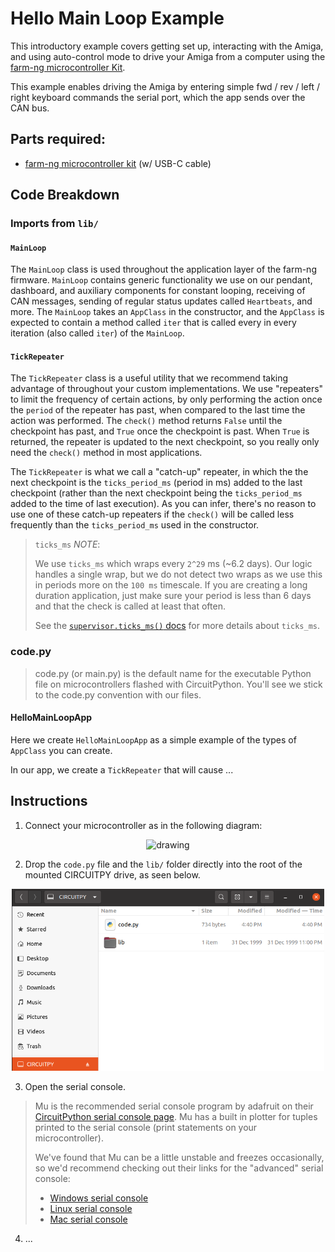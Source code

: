 # Hello Main Loop Example

This introductory example covers getting set up, interacting with the Amiga, and
using auto-control mode to drive your Amiga from a computer
using the [farm-ng microcontroller Kit](https://farm-ng.com/products/microcontroller-kit).

This example enables driving the Amiga by entering simple fwd / rev / left / right keyboard commands the serial port, which the app sends over the CAN bus.

## Parts required:

- [farm-ng microcontroller kit](https://farm-ng.com/products/microcontroller-kit) (w/ USB-C cable)

## Code Breakdown

### Imports from `lib/`

#### `MainLoop`

The `MainLoop` class is used throughout the application layer of the farm-ng firmware.
`MainLoop` contains generic functionality we use on our pendant, dashboard, and auxiliary components for constant looping, receiving of CAN messages, sending of regular status updates called `Heartbeats`, and more.
The `MainLoop` takes an `AppClass` in the constructor, and the `AppClass` is expected to contain a method called `iter` that is called every in every iteration (also called `iter`) of the `MainLoop`.


#### `TickRepeater`

The `TickRepeater` class is a useful utility that we recommend taking advantage of throughout your custom implementations.
We use "repeaters" to limit the frequency of certain actions, by only performing the action once the `period` of the repeater has past, when compared to the last time the action was performed.
The `check()` method returns `False` until the checkpoint has past, and `True` once the checkpoint is past.
When `True` is returned, the repeater is updated to the next checkpoint, so you really only need the `check()` method in most applications.

The `TickRepeater` is what we call a "catch-up" repeater, in which the the next checkpoint is the `ticks_period_ms` (period in ms) added to the last checkpoint (rather than the next checkpoint being the `ticks_period_ms` added to the time of last execution).
As you can infer, there's no reason to use one of these catch-up repeaters if the `check()` will be called less frequently than the `ticks_period_ms` used in the constructor.


> `ticks_ms` _NOTE_:
>
> We use `ticks_ms`
> which wraps every `2^29` ms (~6.2 days).
> Our logic handles a single wrap, but we do not detect two wraps
> as we use this in periods more on the `100 ms` timescale.
> If you are creating a long duration application,
> just make sure your period is less than 6 days and that the check
> is called at least that often.
>
> See the [`supervisor.ticks_ms()` docs](https://docs.circuitpython.org/en/latest/shared-bindings/supervisor/#supervisor.ticks_ms)
> for more details about `ticks_ms`.


### code.py

> code.py (or main.py) is the default name for the executable Python file on microcontrollers flashed with CircuitPython.
> You'll see we stick to the code.py convention with our files.

#### HelloMainLoopApp

Here we create `HelloMainLoopApp` as a simple example of the types of `AppClass` you can create.

In our app, we create a `TickRepeater` that will cause ...









## Instructions

1. Connect your microcontroller as in the following diagram:
<p align="center">
<img src="./assets/hello_main_loop_diagram.png" alt="drawing" width="600"/>
</p>

2. Drop the `code.py` file and the `lib/` folder directly into the root of the mounted CIRCUITPY drive, as seen below.

<p align="center">
<img src="./assets/hello_main_loop_filesystem.png" alt="drawing" width="500"/>
</p>

3. Open the serial console.

> Mu is the recommended serial console program by adafruit on their [CircuitPython serial console page](https://learn.adafruit.com/welcome-to-circuitpython/kattni-connecting-to-the-serial-console).
> Mu has a built in plotter for tuples printed to the serial console (print statements on your microcontroller).
>
> We've found that Mu can be a little unstable and freezes occasionally,
> so we'd recommend checking out their links for the "advanced" serial console:
>
> - [Windows serial console](https://learn.adafruit.com/welcome-to-circuitpython/advanced-serial-console-on-windows)
> - [Linux serial console](https://learn.adafruit.com/welcome-to-circuitpython/advanced-serial-console-on-linux)
> - [Mac serial console](https://learn.adafruit.com/welcome-to-circuitpython/advanced-serial-console-on-mac-and-linux)

4. ...